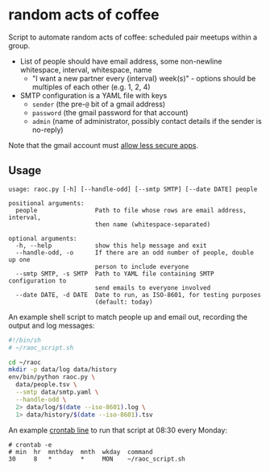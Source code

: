 # random acts of coffee

Script to automate random acts of coffee: scheduled pair meetups within a group.

- List of people should have email address, some non-newline whitespace, interval, whitespace, name
  - "I want a new partner every {interval} week(s)" - options should be multiples of each other (e.g. 1, 2, 4)
- SMTP configuration is a YAML file with keys
  - `sender` (the pre-`@` bit of a gmail address)
  - `password` (the gmail password for that account)
  - `admin` (name of administrator, possibly contact details if the sender is no-reply)

Note that the gmail account must [allow less secure apps](https://support.google.com/accounts/answer/6010255).

## Usage

```help
usage: raoc.py [-h] [--handle-odd] [--smtp SMTP] [--date DATE] people

positional arguments:
  people                Path to file whose rows are email address, interval,
                        then name (whitespace-separated)

optional arguments:
  -h, --help            show this help message and exit
  --handle-odd, -o      If there are an odd number of people, double up one
                        person to include everyone
  --smtp SMTP, -s SMTP  Path to YAML file containing SMTP configuration to
                        send emails to everyone involved
  --date DATE, -d DATE  Date to run, as ISO-8601, for testing purposes
                        (default: today)
```

An example shell script to match people up and email out, recording the output and log messages:

```sh
#!/bin/sh
# ~/raoc_script.sh

cd ~/raoc
mkdir -p data/log data/history
env/bin/python raoc.py \
  data/people.tsv \
  --smtp data/smtp.yaml \
  --handle-odd \
  2> data/log/$(date --iso-8601).log \
  1> data/history/$(date --iso-8601).tsv
```

An example [crontab line](https://en.wikipedia.org/wiki/Cron) to run that script at 08:30 every Monday:

```crontab
# crontab -e
# min  hr  mnthday  mnth  wkday  command
30     8   *        *     MON    ~/raoc_script.sh
```

